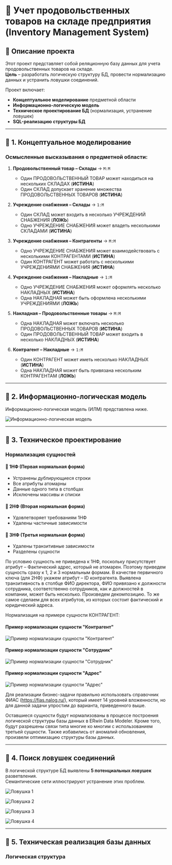 # 🏬 Учет продовольственных товаров на складе предприятия  (Inventory Management System)

## 📌 Описание проекта  
Этот проект представляет собой реляционную базу данных для учета продовольственных товаров на складе.  
**Цель** – разработать логическую структуру БД, провести нормализацию данных и устранить ловушки соединений.  

Проект включает:  
- **Концептуальное моделирование** предметной области  
- **Информационно-логическую модель**  
- **Техническое проектирование БД** (нормализация, устранение ловушек)  
- **SQL-реализацию структуры БД**  

---

## 📌 1. Концептуальное моделирование

### Осмысленные высказывания о предметной области:  

1. **Продовольственный товар – Склады** → `M:M`  
   - Один ПРОДОВОЛЬСТВЕННЫЙ ТОВАР может находиться на нескольких СКЛАДАХ (**ИСТИНА**)  
   - Один СКЛАД допускает хранение множества ПРОДОВОЛЬСТВЕННЫХ ТОВАРОВ (**ИСТИНА**)  

2. **Учреждение снабжения – Склады** → `1:M`  
   - Один СКЛАД может входить в несколько УЧРЕЖДЕНИЙ СНАБЖЕНИЯ (**ЛОЖЬ**)  
   - Одно УЧРЕЖДЕНИЕ СНАБЖЕНИЯ может владеть несколькими СКЛАДАМИ (**ИСТИНА**)  

3. **Учреждение снабжения – Контрагенты** → `M:M`  
   - Одно УЧРЕЖДЕНИЕ СНАБЖЕНИЯ может взаимодействовать с несколькими КОНТРАГЕНТАМИ (**ИСТИНА**)  
   - Один КОНТРАГЕНТ может работать с несколькими УЧРЕЖДЕНИЯМИ СНАБЖЕНИЯ (**ИСТИНА**)  

4. **Учреждение снабжения – Накладные** → `1:M`  
   - Одно УЧРЕЖДЕНИЕ СНАБЖЕНИЯ может оформлять несколько НАКЛАДНЫХ (**ИСТИНА**)  
   - Одна НАКЛАДНАЯ может быть оформлена несколькими УЧРЕЖДЕНИЯМИ (**ЛОЖЬ**)  

5. **Накладная – Продовольственные товары** → `M:M`  
   - Одна НАКЛАДНАЯ может включать несколько ПРОДОВОЛЬСТВЕННЫХ ТОВАРОВ (**ИСТИНА**)  
   - Один ПРОДОВОЛЬСТВЕННЫЙ ТОВАР может входить в несколько НАКЛАДНЫХ (**ИСТИНА**)  

6. **Контрагент – Накладные** → `1:M`  
   - Один КОНТРАГЕНТ может иметь несколько НАКЛАДНЫХ (**ИСТИНА**)  
   - Одна НАКЛАДНАЯ может быть привязана нескольким КОНТРАГЕНТАМ (**ЛОЖЬ**)  

---

## 📌 2. Информационно-логическая модель  

Информационно-логическая модель (ИЛМ) представлена ниже.  

![Информационно-логическая модель](https://raw.githubusercontent.com/d0pus/projects/main/Data_Projects/Inventory_Management_System_DB/img/img_1.png)

---

## 📌 3. Техническое проектирование  

### **Нормализация сущностей**  

#### 🔹 1НФ (Первая нормальная форма)  
- Устранены дублирующиеся строки  
- Все атрибуты атомарны  
- Данные одного типа в столбцах  
- Исключены массивы и списки  

#### 🔹 2НФ (Вторая нормальная форма)  
- Удовлетворяет требованиям 1НФ  
- Удалены частичные зависимости  

#### 🔹 3НФ (Третья нормальная форма)  
- Удалены транзитивные зависимости  
- Разделены сущности  

По условию сущность не приведена к 1НФ, поскольку присутствует атрибут – Фактический адрес, который не атомарен. Поэтому приведем сущность сразу к 1, 2 и 3 нормальным формам.
В качестве первичного ключа (для 2НФ) укажем атрибут – ID контрагента.
Выявлена транзитивность в столбце ФИО директора, ФИО привязано к должности сотрудника, соответственно сотрудников, как и должностей в компании, может быть несколько. Произведем декомпозицию.
То же самое сделаем для всех атрибутов, из которых состоит фактический и юридический адреса.

Нормализация на примере сущности КОНТРАГЕНТ:


#### **Пример нормализации сущности "Контрагент"**  

![Пример нормализации сущности "Контрагент"](img/img_2.png)

#### **Пример нормализации сущности "Сотрудник"**  

![Пример нормализации сущности "Сотрудник"](img/img_3.png)

#### **Пример нормализации сущности "Адрес"**  

![Пример нормализации сущности "Адрес"](img/img_4.png)

Для реализации бизнес-задачи правильно использовать справочник ФИАС (https://fias.nalog.ru/), который имеет 14 уровней вложенности, но для данной задачи упростим до варианта, приведенного выше.

Оставшиеся сущности будут нормализованы в процессе построения логической структуры базы данных в ERwin Data Modeler. Кроме того, будут разрешены связи типа многие ко многим с использованием третьей сущности. Также избавились от аномалий обновления, произвели оптимизацию структуры базы данных.            

---

## 📌 4. Поиск ловушек соединений  

В логической структуре БД выявлены **5 потенциальных ловушек** разветвления.  
Семантические сети иллюстрируют устранение этих проблем.  

![Ловушка 1](img/img_5.png)

![Ловушка 2](img/img_6.png)

![Ловушка 3](img/img_7.png)

![Ловушка 4](img/img_8.png)

---

## 📌 5. Техническая реализация базы данных  

### Логическая структура
